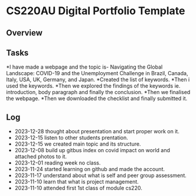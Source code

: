 # CS220AU Digital Portfolio Template
## Overview

## Tasks
*I have made a webpage and the topic is- Navigating the Global Landscape: COVID-19 and the Unemployment Challenge in Brazil, Canada, Italy, USA, UK, Germany, and Japan.
*Created the list of keywords.
*Then i used the keywords.
*Then we explored the findings of the keywords ie. introduction, body paragraph and finally the conclusion.
*Then we finalised the webpage.
*Then we downloaded the checklist and finally submitted it. 
## Log
- 2023-12-28 thought about presentation and start proper work on it.
- 2023-12-15 listen to other students prentation.
- 2023-12-15 we created main topic and its structure.
- 2023-12-08 build up gitbus index  on covid impact on world and attached photos to it.
- 2023-12-01 reading week no class.
- 2023-11-24 started learning on github and made the account.
- 2023-11-17 understand about what is self and peer group assessment.
- 2023-11-10 learn that what is project management.
- 2023-11-10 attended first 1st class of module cs220.
  
